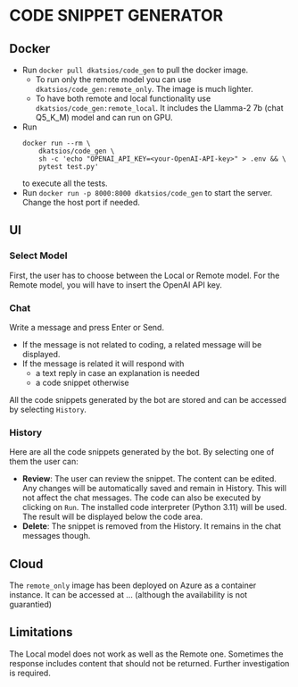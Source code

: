 # CODE SNIPPET GENERATOR

## Docker
- Run `docker pull dkatsios/code_gen` to pull the docker image.
  - To run only the remote model you can use `dkatsios/code_gen:remote_only`. 
  The image is much lighter.
  - To have both remote and local functionality use `dkatsios/code_gen:remote_local`. 
  It includes the Llamma-2 7b (chat Q5_K_M) model and can run on GPU.
- Run 
  ```
  docker run --rm \
      dkatsios/code_gen \
      sh -c 'echo "OPENAI_API_KEY=<your-OpenAI-API-key>" > .env && \
      pytest test.py'
  ```
  to execute all the tests.
- Run `docker run -p 8000:8000 dkatsios/code_gen` to start the server. 
Change the host port if needed.


## UI

### Select Model
First, the user has to choose between the Local or Remote model.
For the Remote model, you will have to insert the OpenAI API key.

### Chat
Write a message and press Enter or Send.
- If the message is not related to coding, a related message will be displayed.
- If the message is related it will respond with
  - a text reply in case an explanation is needed
  - a code snippet otherwise

All the code snippets generated by the bot are stored and can be accessed by selecting `History`.

### History
Here are all the code snippets generated by the bot. By selecting one of them the user can:
- **Review**: The user can review the snippet. The content can be edited.
Any changes will be automatically saved and remain in History.
This will not affect the chat messages.
The code can also be executed by clicking on `Run`. The installed code interpreter (Python 3.11)
will be used. The result will be displayed below the code area.
- **Delete**: The snippet is removed from the History. It remains in the chat messages though.

## Cloud
The `remote_only` image has been deployed on Azure as a container instance.
It can be accessed at ... (although the availability is not guarantied)


## Limitations
The Local model does not work as well as the Remote one. Sometimes the response includes
content that should not be returned. Further investigation is required.
